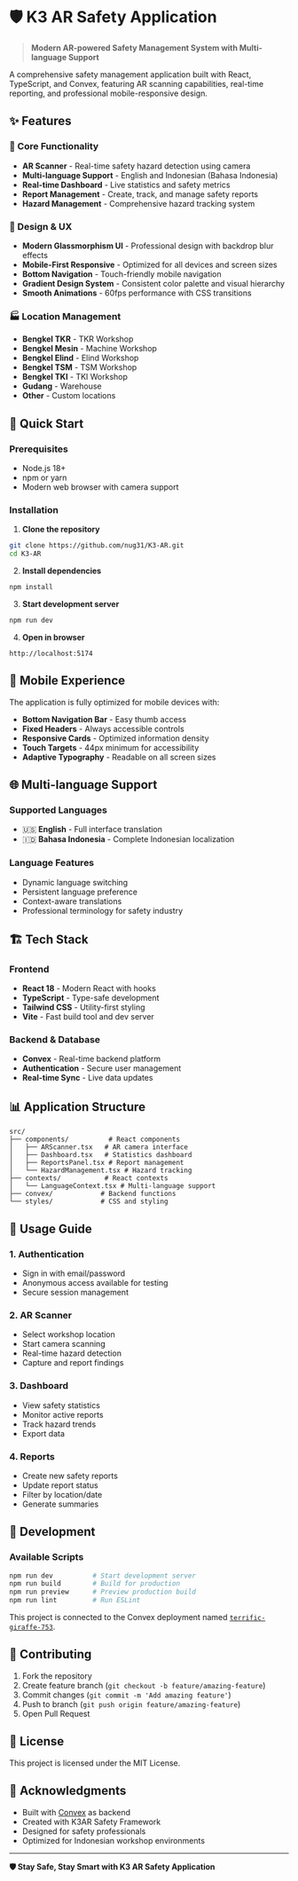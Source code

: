 # 🛡️ K3 AR Safety Application

> **Modern AR-powered Safety Management System with Multi-language Support**

A comprehensive safety management application built with React, TypeScript, and Convex, featuring AR scanning capabilities, real-time reporting, and professional mobile-responsive design.

## ✨ Features

### 🎯 Core Functionality
- **AR Scanner** - Real-time safety hazard detection using camera
- **Multi-language Support** - English and Indonesian (Bahasa Indonesia)
- **Real-time Dashboard** - Live statistics and safety metrics
- **Report Management** - Create, track, and manage safety reports
- **Hazard Management** - Comprehensive hazard tracking system

### 🎨 Design & UX
- **Modern Glassmorphism UI** - Professional design with backdrop blur effects
- **Mobile-First Responsive** - Optimized for all devices and screen sizes
- **Bottom Navigation** - Touch-friendly mobile navigation
- **Gradient Design System** - Consistent color palette and visual hierarchy
- **Smooth Animations** - 60fps performance with CSS transitions

### 🏭 Location Management
- **Bengkel TKR** - TKR Workshop
- **Bengkel Mesin** - Machine Workshop
- **Bengkel Elind** - Elind Workshop
- **Bengkel TSM** - TSM Workshop
- **Bengkel TKI** - TKI Workshop
- **Gudang** - Warehouse
- **Other** - Custom locations

## 🚀 Quick Start

### Prerequisites
- Node.js 18+
- npm or yarn
- Modern web browser with camera support

### Installation

1. **Clone the repository**
```bash
git clone https://github.com/nug31/K3-AR.git
cd K3-AR
```

2. **Install dependencies**
```bash
npm install
```

3. **Start development server**
```bash
npm run dev
```

4. **Open in browser**
```
http://localhost:5174
```

## 📱 Mobile Experience

The application is fully optimized for mobile devices with:

- **Bottom Navigation Bar** - Easy thumb access
- **Fixed Headers** - Always accessible controls
- **Responsive Cards** - Optimized information density
- **Touch Targets** - 44px minimum for accessibility
- **Adaptive Typography** - Readable on all screen sizes

## 🌐 Multi-language Support

### Supported Languages
- 🇺🇸 **English** - Full interface translation
- 🇮🇩 **Bahasa Indonesia** - Complete Indonesian localization

### Language Features
- Dynamic language switching
- Persistent language preference
- Context-aware translations
- Professional terminology for safety industry

## 🏗️ Tech Stack

### Frontend
- **React 18** - Modern React with hooks
- **TypeScript** - Type-safe development
- **Tailwind CSS** - Utility-first styling
- **Vite** - Fast build tool and dev server

### Backend & Database
- **Convex** - Real-time backend platform
- **Authentication** - Secure user management
- **Real-time Sync** - Live data updates

## 📊 Application Structure

```
src/
├── components/          # React components
│   ├── ARScanner.tsx   # AR camera interface
│   ├── Dashboard.tsx   # Statistics dashboard
│   ├── ReportsPanel.tsx # Report management
│   └── HazardManagement.tsx # Hazard tracking
├── contexts/           # React contexts
│   └── LanguageContext.tsx # Multi-language support
├── convex/            # Backend functions
└── styles/            # CSS and styling
```

## 🎯 Usage Guide

### 1. Authentication
- Sign in with email/password
- Anonymous access available for testing
- Secure session management

### 2. AR Scanner
- Select workshop location
- Start camera scanning
- Real-time hazard detection
- Capture and report findings

### 3. Dashboard
- View safety statistics
- Monitor active reports
- Track hazard trends
- Export data

### 4. Reports
- Create new safety reports
- Update report status
- Filter by location/date
- Generate summaries

## 🔧 Development

### Available Scripts
```bash
npm run dev          # Start development server
npm run build        # Build for production
npm run preview      # Preview production build
npm run lint         # Run ESLint
```

This project is connected to the Convex deployment named [`terrific-giraffe-753`](https://dashboard.convex.dev/d/terrific-giraffe-753).

## 🤝 Contributing

1. Fork the repository
2. Create feature branch (`git checkout -b feature/amazing-feature`)
3. Commit changes (`git commit -m 'Add amazing feature'`)
4. Push to branch (`git push origin feature/amazing-feature`)
5. Open Pull Request

## 📄 License

This project is licensed under the MIT License.

## 🙏 Acknowledgments

- Built with [Convex](https://convex.dev) as backend
- Created with K3AR Safety Framework
- Designed for safety professionals
- Optimized for Indonesian workshop environments

---

**🛡️ Stay Safe, Stay Smart with K3 AR Safety Application**
